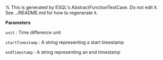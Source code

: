 % This is generated by ESQL's AbstractFunctionTestCase. Do not edit it. See ../README.md for how to regenerate it.

**Parameters**

`unit`
:   Time difference unit

`startTimestamp`
:   A string representing a start timestamp

`endTimestamp`
:   A string representing an end timestamp

